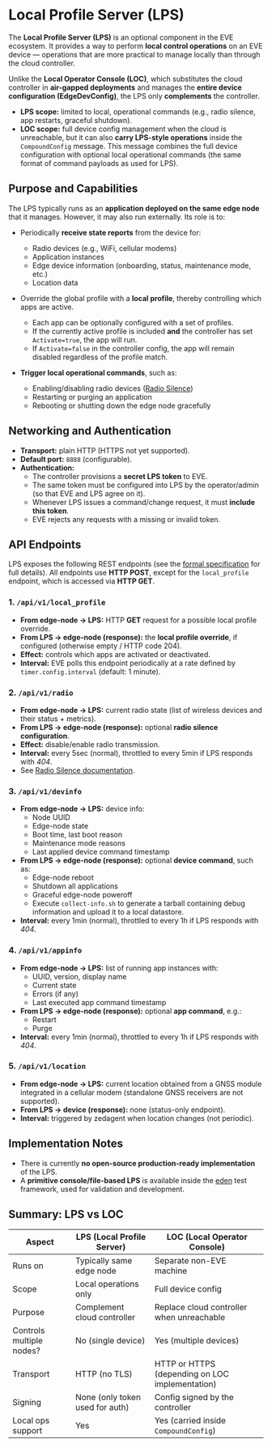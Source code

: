 # Local Profile Server (LPS)

The **Local Profile Server (LPS)** is an optional component in the EVE ecosystem.
It provides a way to perform **local control operations** on an EVE device — operations
that are more practical to manage locally than through the cloud controller.

Unlike the **Local Operator Console (LOC)**, which substitutes the cloud controller in
**air-gapped deployments** and manages the **entire device configuration (EdgeDevConfig)**,
the LPS only **complements** the controller.

- **LPS scope:** limited to local, operational commands (e.g., radio silence, app restarts,
                 graceful shutdown).
- **LOC scope:** full device config management when the cloud is unreachable, but it can
                 also **carry LPS-style operations** inside the `CompoundConfig` message.
                 This message combines the full device configuration with optional local
                 operational commands (the same format of command payloads as used for LPS).

## Purpose and Capabilities

The LPS typically runs as an **application deployed on the same edge node** that it manages.
However, it may also run externally. Its role is to:

- Periodically **receive state reports** from the device for:
  - Radio devices (e.g., WiFi, cellular modems)
  - Application instances
  - Edge device information (onboarding, status, maintenance mode, etc.)
  - Location data

- Override the global profile with a **local profile**, thereby controlling which apps are active.
  - Each app can be optionally configured with a set of profiles.
  - If the currently active profile is included **and** the controller has set `Activate=true`,
    the app will run.
  - If `Activate=false` in the controller config, the app will remain disabled regardless
    of the profile match.

- **Trigger local operational commands**, such as:
  - Enabling/disabling radio devices ([Radio Silence](WIRELESS.md#radio-silence))
  - Restarting or purging an application
  - Rebooting or shutting down the edge node gracefully

## Networking and Authentication

- **Transport:** plain HTTP (HTTPS not yet supported).
- **Default port:** `8888` (configurable).
- **Authentication:**
  - The controller provisions a **secret LPS token** to EVE.
  - The same token must be configured into LPS by the operator/admin
    (so that EVE and LPS agree on it).
  - Whenever LPS issues a command/change request, it must **include this token**.
  - EVE rejects any requests with a missing or invalid token.

## API Endpoints

LPS exposes the following REST endpoints
(see the [formal specification](https://github.com/lf-edge/eve-api/blob/main/PROFILE.md) for full details).
All endpoints use **HTTP POST**, except for the `local_profile` endpoint, which is accessed
via **HTTP GET**.

### 1. `/api/v1/local_profile`

- **From edge-node → LPS:** HTTP **GET** request for a possible local profile override.
- **From LPS → edge-node (response):** the **local profile override**, if configured
  (otherwise empty / HTTP code 204).
- **Effect:** controls which apps are activated or deactivated.
- **Interval:** EVE polls this endpoint periodically at a rate defined by `timer.config.interval`
  (default: 1 minute).

### 2. `/api/v1/radio`

- **From edge-node → LPS:** current radio state (list of wireless devices and their status + metrics).
- **From LPS → edge-node (response):** optional **radio silence configuration**.
- **Effect:** disable/enable radio transmission.
- **Interval:** every 5sec (normal), throttled to every 5min if LPS responds with *404*.
- See [Radio Silence documentation](./WIRELESS.md#radio-silence).

### 3. `/api/v1/devinfo`

- **From edge-node → LPS:** device info:
  - Node UUID
  - Edge-node state
  - Boot time, last boot reason
  - Maintenance mode reasons
  - Last applied device command timestamp
- **From LPS → edge-node (response):** optional **device command**, such as:
  - Edge-node reboot
  - Shutdown all applications
  - Graceful edge-node poweroff
  - Execute `collect-info.sh` to generate a tarball containing debug information
    and upload it to a local datastore.
- **Interval:** every 1min (normal), throttled to every 1h if LPS responds with *404*.

### 4. `/api/v1/appinfo`

- **From edge-node → LPS:** list of running app instances with:
  - UUID, version, display name
  - Current state
  - Errors (if any)
  - Last executed app command timestamp
- **From LPS → edge-node (response):** optional **app command**, e.g.:
  - Restart
  - Purge
- **Interval:** every 1min (normal), throttled to every 1h if LPS responds with *404*.

### 5. `/api/v1/location`

- **From edge-node → LPS:** current location obtained from a GNSS module integrated
  in a cellular modem (standalone GNSS receivers are not supported).
- **From LPS → device (response):** none (status-only endpoint).
- **Interval:** triggered by zedagent when location changes (not periodic).

## Implementation Notes

- There is currently **no open-source production-ready implementation** of the LPS.
- A **primitive console/file-based LPS** is available inside the
  [eden](https://github.com/lf-edge/eden/blob/master/tests/eclient/image/pkg/main.go) test
  framework, used for validation and development.

## Summary: LPS vs LOC

| Aspect                   | LPS (Local Profile Server)      | LOC (Local Operator Console)                    |
|--------------------------|---------------------------------|-------------------------------------------------|
| Runs on                  | Typically same edge node        | Separate non-EVE machine                        |
| Scope                    | Local operations only           | Full device config                              |
| Purpose                  | Complement cloud controller     | Replace cloud controller when unreachable       |
| Controls multiple nodes? | No (single device)              | Yes (multiple devices)                          |
| Transport                | HTTP (no TLS)                   | HTTP or HTTPS (depending on LOC implementation) |
| Signing                  | None (only token used for auth) | Config signed by the controller                 |
| Local ops support        | Yes                             | Yes (carried inside `CompoundConfig`)           |
